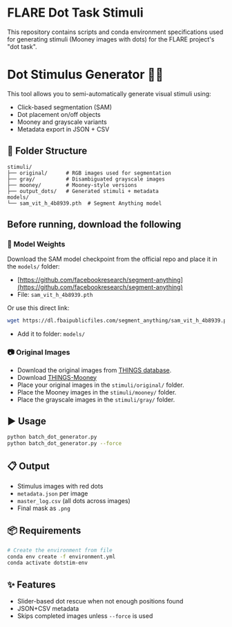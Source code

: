 # FLARE Dot Task Stimuli

This repository contains scripts and conda environment specifications used for generating stimuli (Mooney images with dots) for the FLARE project's "dot task".

# Dot Stimulus Generator 🧠🔴

This tool allows you to semi-automatically generate visual stimuli using:
- Click-based segmentation (SAM)
- Dot placement on/off objects
- Mooney and grayscale variants
- Metadata export in JSON + CSV

## 📂 Folder Structure
```
stimuli/
├── original/      # RGB images used for segmentation
├── gray/          # Disambiguated grayscale images
├── mooney/        # Mooney-style versions
├── output_dots/   # Generated stimuli + metadata
models/
└── sam_vit_h_4b8939.pth  # Segment Anything model
```
## Before running, download the following
### 🔗 Model Weights

Download the SAM model checkpoint from the official repo and place it in the `models/` folder:

- [https://github.com/facebookresearch/segment-anything](https://github.com/facebookresearch/segment-anything)
- File: `sam_vit_h_4b8939.pth`

Or use this direct link:
```bash
wget https://dl.fbaipublicfiles.com/segment_anything/sam_vit_h_4b8939.pth -P models/
```

- Add it to folder: `models/`



### 📷 Original Images
- Download the original images from [THINGS database](https://osf.io/jum2f/files/osfstorage/670d66e48092b2004c2ecbfe).
- Download [THINGS-Mooney](https://github.com/wobc/things-mooney)
- Place your original images in the `stimuli/original/` folder.
- Place the Mooney images in the `stimuli/mooney/` folder.
- Place the grayscale images in the `stimuli/gray/` folder.


## ▶️ Usage
```bash
python batch_dot_generator.py
python batch_dot_generator.py --force
```



## 📋 Output
- Stimulus images with red dots
- `metadata.json` per image
- `master_log.csv` (all dots across images)
- Final mask as `.png`

## 📦 Requirements
```bash
# Create the environment from file
conda env create -f environment.yml
conda activate dotstim-env
```

## ✨ Features
- Slider-based dot rescue when not enough positions found
- JSON+CSV metadata
- Skips completed images unless `--force` is used